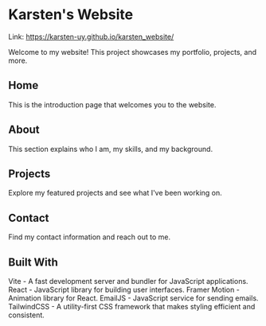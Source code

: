 # Karsten's Website

Link: https://karsten-uy.github.io/karsten_website/

Welcome to my website! This project showcases my portfolio, projects, and more.

## Home
This is the introduction page that welcomes you to the website.

## About
This section explains who I am, my skills, and my background.

## Projects
Explore my featured projects and see what I've been working on.

## Contact
Find my contact information and reach out to me.

## Built With
Vite - A fast development server and bundler for JavaScript applications.
React - JavaScript library for building user interfaces.
Framer Motion - Animation library for React.
EmailJS - JavaScript service for sending emails.
TailwindCSS - A utility-first CSS framework that makes styling efficient and consistent.
